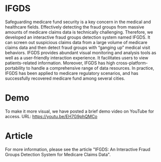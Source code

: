 # IFGDS
Safeguarding medicare fund security is a key concern in the medical and healthcare fields. Effectively detecting the fraud groups
from massive amounts of medicare claims data is technically challenging. Therefore, we developed an interactive fraud groups detection system named IFGDS. It can screen out suspicious claims data from a large volume of medicare claims data and then detect fraud groups with “ganging up” medical visit behaviors. IFGDS provides abundant visual monitoring and analysis tools as well as a user-friendly interaction experience. It facilitates users to view patients-related information. Moreover, IFGDS has high cross-platform-portability to handle a comprehensive range of data resources. In practice, IFGDS has been applied to medicare regulatory scenarios, and has successfully recovered medicare fund among several cities.
# Demo
To make it more visual, we have posted a brief demo video on YouTube for access. URL: https://youtu.be/EH7G9phQMCo
# Article
For more information, please see the article "IFGDS: An Interactive Fraud Groups Detection System for Medicare Claims Data".
